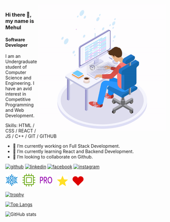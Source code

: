 <img align="right" alt="coding" width="400" src="profile-gif.gif">

### Hi there 👋, my name is Mehul

#### Software Developer

I am an Undergraduate student of Computer Science and Engineering. I have an avid interest in Competitive Programming and Web Development.

Skills: HTML / CSS / REACT / JS / C++ / GIT / GITHUB

- 🔭 I’m currently working on Full Stack Development. 
- 🌱 I’m currently learning React and Backend Development. 
- 👯 I’m looking to collaborate on Github. 


[<img src='https://cdn.jsdelivr.net/npm/simple-icons@3.0.1/icons/github.svg' alt='github' height='40'>](https://github.com/mehulkr9)  [<img src='https://cdn.jsdelivr.net/npm/simple-icons@3.0.1/icons/linkedin.svg' alt='linkedin' height='40'>](https://www.linkedin.com/in/mehul-kumar-690855253?utm_source=share&utm_campaign=share_via&utm_content=profile&utm_medium=android_app)  [<img src='https://cdn.jsdelivr.net/npm/simple-icons@3.0.1/icons/facebook.svg' alt='facebook' height='40'>](https://www.facebook.com/profile.php?id=100016559115205)  [<img src='https://cdn.jsdelivr.net/npm/simple-icons@3.0.1/icons/instagram.svg' alt='instagram' height='40'>](https://www.instagram.com/mehulkumar9/)  

<a href='https://archiveprogram.github.com/'><img src='https://raw.githubusercontent.com/acervenky/animated-github-badges/master/assets/acbadge.gif' width='40' height='40'></a> <a href='https://docs.github.com/en/developers'><img src='https://raw.githubusercontent.com/acervenky/animated-github-badges/master/assets/devbadge.gif' width='40' height='40'></a> <a href='https://github.com/pricing'><img src='https://raw.githubusercontent.com/acervenky/animated-github-badges/master/assets/pro.gif' width='40' height='40'></a> <a href='https://stars.github.com/'><img src='https://raw.githubusercontent.com/acervenky/animated-github-badges/master/assets/starbadge.gif' width='35' height='35'></a> <a href='https://docs.github.com/en/github/supporting-the-open-source-community-with-github-sponsors'><img src='https://raw.githubusercontent.com/acervenky/animated-github-badges/master/assets/sponsorbadge.gif' width='35' height='35'></a> 

[![trophy](https://github-profile-trophy.vercel.app/?username=mehulkr9)](https://github.com/ryo-ma/github-profile-trophy)

[![Top Langs](https://github-readme-stats.vercel.app/api/top-langs/?username=mehulkr9)](https://github.com/anuraghazra/github-readme-stats)

![GitHub stats](https://github-readme-stats.vercel.app/api?username=mehulkr9&show_icons=true)  

